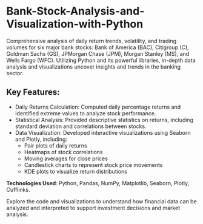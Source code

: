 # Bank-Stock-Analysis-and-Visualization-with-Python

Comprehensive analysis of daily return trends, volatility, and trading volumes for six major bank stocks: Bank of America (BAC), Citigroup (C), Goldman Sachs (GS), JPMorgan Chase (JPM), Morgan Stanley (MS), and Wells Fargo (WFC). Utilizing Python and its powerful libraries, in-depth data analysis and visualizations uncover insights and trends in the banking sector.

## Key Features:


- Daily Returns Calculation: Computed daily percentage returns and identified extreme values to analyze stock performance.
- Statistical Analysis: Provided descriptive statistics on returns, including standard deviation and correlations between stocks.
- Data Visualization: Developed interactive visualizations using Seaborn and Plotly, including:
    - Pair plots of daily returns
    - Heatmaps of stock correlations
    - Moving averages for close prices
    - Candlestick charts to represent stock price movements
    - KDE plots to visualize return distributions

**Technologies Used**: Python, Pandas, NumPy, Matplotlib, Seaborn, Plotly, Cufflinks.

Explore the code and visualizations to understand how financial data can be analyzed and interpreted to support investment decisions and market analysis.
